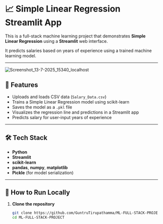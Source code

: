 # 📈 Simple Linear Regression Streamlit App

This is a full-stack machine learning project that demonstrates **Simple Linear Regression** using a **Streamlit** web interface.

It predicts salaries based on years of experience using a trained machine learning model.

---
![Screenshot_13-7-2025_15340_localhost](https://github.com/user-attachments/assets/e78a5930-b5ca-40ef-ab2d-ac962bb9bcd1)


## 🔧 Features

- Uploads and loads CSV data (`Salary_Data.csv`)
- Trains a Simple Linear Regression model using scikit-learn
- Saves the model as a `.pkl` file
- Visualizes the regression line and predictions in a Streamlit app
- Predicts salary for user-input years of experience

---

## 🛠️ Tech Stack

- **Python**
- **Streamlit**
- **scikit-learn**
- **pandas**, **numpy**, **matplotlib**
- **Pickle** (for model serialization)

---

## 🧪 How to Run Locally

1. **Clone the repository**  
   ```bash
   git clone https://github.com/GuntruTirupathamma/ML-FULL-STACK-PROJECT.git
   cd ML-FULL-STACK-PROJECT


